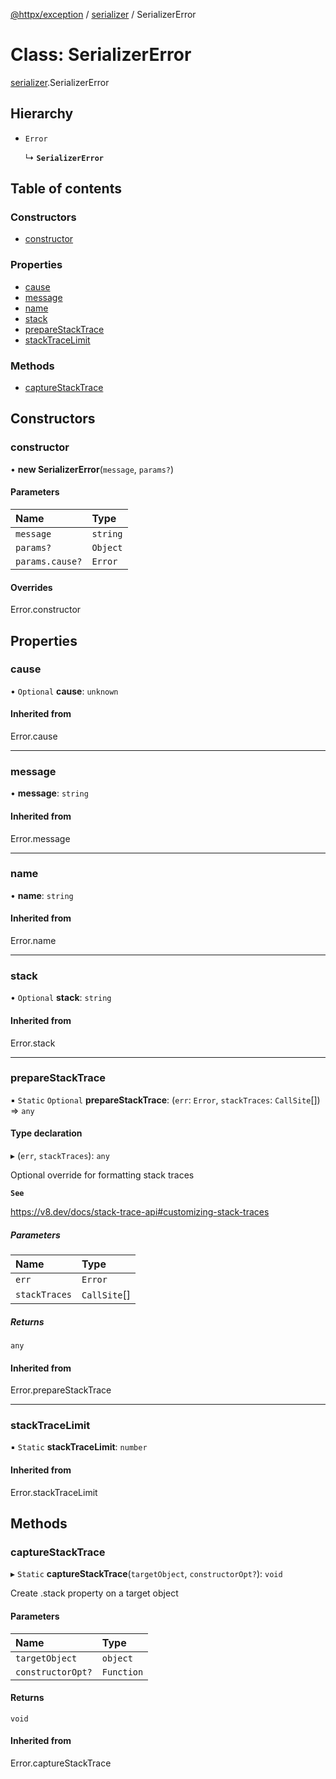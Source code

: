 [@httpx/exception](../README.md) / [serializer](../modules/serializer.md) / SerializerError

# Class: SerializerError

[serializer](../modules/serializer.md).SerializerError

## Hierarchy

- `Error`

  ↳ **`SerializerError`**

## Table of contents

### Constructors

- [constructor](serializer.SerializerError.md#constructor)

### Properties

- [cause](serializer.SerializerError.md#cause)
- [message](serializer.SerializerError.md#message)
- [name](serializer.SerializerError.md#name)
- [stack](serializer.SerializerError.md#stack)
- [prepareStackTrace](serializer.SerializerError.md#preparestacktrace)
- [stackTraceLimit](serializer.SerializerError.md#stacktracelimit)

### Methods

- [captureStackTrace](serializer.SerializerError.md#capturestacktrace)

## Constructors

### constructor

• **new SerializerError**(`message`, `params?`)

#### Parameters

| Name            | Type     |
| :-------------- | :------- |
| `message`       | `string` |
| `params?`       | `Object` |
| `params.cause?` | `Error`  |

#### Overrides

Error.constructor

## Properties

### cause

• `Optional` **cause**: `unknown`

#### Inherited from

Error.cause

---

### message

• **message**: `string`

#### Inherited from

Error.message

---

### name

• **name**: `string`

#### Inherited from

Error.name

---

### stack

• `Optional` **stack**: `string`

#### Inherited from

Error.stack

---

### prepareStackTrace

▪ `Static` `Optional` **prepareStackTrace**: (`err`: `Error`, `stackTraces`: `CallSite`[]) => `any`

#### Type declaration

▸ (`err`, `stackTraces`): `any`

Optional override for formatting stack traces

**`See`**

https://v8.dev/docs/stack-trace-api#customizing-stack-traces

##### Parameters

| Name          | Type         |
| :------------ | :----------- |
| `err`         | `Error`      |
| `stackTraces` | `CallSite`[] |

##### Returns

`any`

#### Inherited from

Error.prepareStackTrace

---

### stackTraceLimit

▪ `Static` **stackTraceLimit**: `number`

#### Inherited from

Error.stackTraceLimit

## Methods

### captureStackTrace

▸ `Static` **captureStackTrace**(`targetObject`, `constructorOpt?`): `void`

Create .stack property on a target object

#### Parameters

| Name              | Type       |
| :---------------- | :--------- |
| `targetObject`    | `object`   |
| `constructorOpt?` | `Function` |

#### Returns

`void`

#### Inherited from

Error.captureStackTrace
